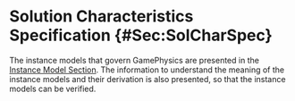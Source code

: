 # Solution Characteristics Specification {#Sec:SolCharSpec}

The instance models that govern GamePhysics are presented in the [Instance Model Section](./SecIMs.md#Sec:IMs). The information to understand the meaning of the instance models and their derivation is also presented, so that the instance models can be verified.
